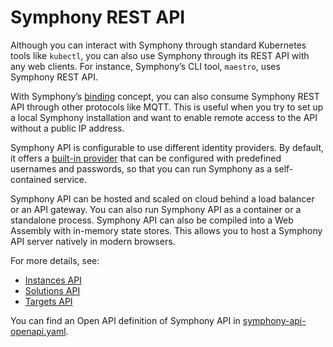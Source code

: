 # Symphony REST API

Although you can interact with Symphony through standard Kubernetes tools like `kubectl`, you can also use Symphony through its REST API with any web clients. For instance, Symphony’s CLI tool, `maestro`, uses Symphony REST API.

With Symphony’s [binding](../bindings/_overview.md) concept, you can also consume Symphony REST API through other protocols like MQTT. This is useful when you try to set up a local Symphony installation and want to enable remote access to the API without a public IP address.

Symphony API is configurable to use different identity providers. By default, it offers a [built-in provider](../security/authentication.md) that can be configured with predefined usernames and passwords, so that you can run Symphony as a self-contained service.

Symphony API can be hosted and scaled on cloud behind a load balancer or an API gateway. You can also run Symphony API as a container or a standalone process. Symphony API can also be compiled into a Web Assembly with in-memory state stores. This allows you to host a Symphony API server natively in modern browsers.

For more details, see:

* [Instances API](./instances-api.md)
* [Solutions API](./solutions-api.md)
* [Targets API](./targets-api.md)

You can find an Open API definition of Symphony API in [symphony-api-openapi.yaml](./symphony-api-openapi.yaml).
